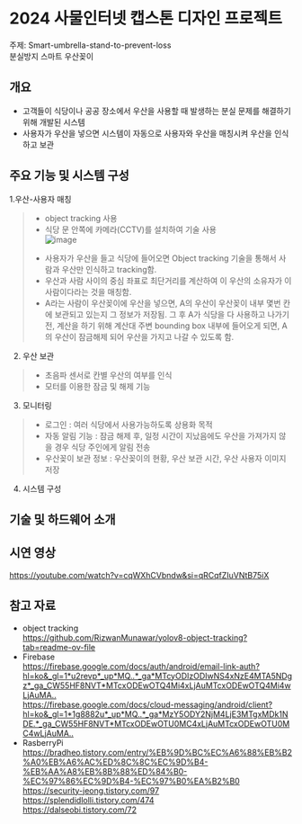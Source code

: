 # 2024 사물인터넷 캡스톤 디자인 프로젝트

주제: Smart-umbrella-stand-to-prevent-loss <br>
      분실방지 스마트 우산꽂이


## 개요

+ 고객들이 식당이나 공공 장소에서 우산을 사용할 때 발생하는 분실 문제를 해결하기 위해 개발된 시스템 <br>
+ 사용자가 우산을 넣으면 시스템이 자동으로 사용자와 우산을 매칭시켜 우산을 인식하고 보관

## 주요 기능 및 시스템 구성

1.우산-사용자 매칭
>* object tracking 사용 <br>
>* 식당 문 안쪽에 카메라(CCTV)를 설치하여 기술 사용 <br>
>![image](https://github.com/ahastuart/Smart-umbrella-stand-to-prevent-loss/assets/117139643/4d8078cf-6654-4096-8e94-090f33a85c90)
>+ 사용자가 우산을 들고 식당에 들어오면 Object tracking 기술을 통해서 사람과 우산만 인식하고 tracking함.
>+ 우산과 사람 사이의 중심 좌표로 최단거리를 계산하여 이 우산의 소유자가 이 사람이다라는 것을 매칭함.
>+ A라는 사람이 우산꽂이에 우산을 넣으면, A의 우산이 우산꽂이 내부 몇번 칸에 보관되고 있는지 그 정보가 저장됨.
그 후 A가 식당을 다 사용하고 나가기 전, 계산을 하기 위해 계산대 주변 bounding box 내부에 들어오게 되면, A의 우산이 잠금해제 되어 우산을 가지고 나갈 수 있도록 함.

2. 우산 보관
>* 초음파 센서로 칸별 우산의 여부를 인식 <br>
>* 모터를 이용한 잠금 및 해제 기능

3. 모니터링
>* 로그인 : 여러 식당에서 사용가능하도록 상용화 목적 <br>
>* 자동 알림 기능 : 잠금 해제 후, 일정 시간이 지났음에도 우산을 가져가지 않을 경우 식당 주인에게 알림 전송 <br>
>* 우산꽂이 보관 정보 : 우산꽂이의 현황, 우산 보관 시간, 우산 사용자 이미지 저장

4. 시스템 구성

## 기술 및 하드웨어 소개

## 시연 영상
https://youtube.com/watch?v=cqWXhCVbndw&si=qRCqfZIuVNtB75iX
<br>
## 참고 자료
* object tracking <br>
https://github.com/RizwanMunawar/yolov8-object-tracking?tab=readme-ov-file <br>
* Firebase <br>
https://firebase.google.com/docs/auth/android/email-link-auth?hl=ko&_gl=1*u2revp*_up*MQ..*_ga*MTcyODIzODIwNS4xNzE4MTA5NDgz*_ga_CW55HF8NVT*MTcxODEwOTQ4Mi4xLjAuMTcxODEwOTQ4Mi4wLjAuMA..​ <br>
https://firebase.google.com/docs/cloud-messaging/android/client?hl=ko&_gl=1*1g8882u*_up*MQ..*_ga*MzY5ODY2NjM4LjE3MTgxMDk1NDE.*_ga_CW55HF8NVT*MTcxODEwOTU0MC4xLjAuMTcxODEwOTU0MC4wLjAuMA..​ <br>
* RasberryPi <br>
https://bradheo.tistory.com/entry/%EB%9D%BC%EC%A6%88%EB%B2%A0%EB%A6%AC%ED%8C%8C%EC%9D%B4-%EB%AA%A8%EB%8B%88%ED%84%B0-%EC%97%86%EC%9D%B4-%EC%97%B0%EA%B2%B0​ <br>
https://security-jeong.tistory.com/97 ​<br>
https://splendidlolli.tistory.com/474​ <br>
https://dalseobi.tistory.com/72 <br>

